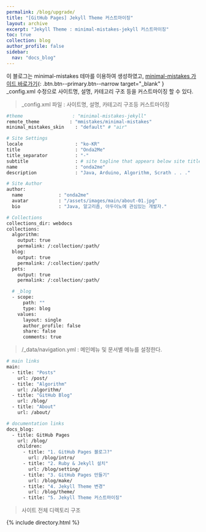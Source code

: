 ```yaml
---
permalink: /blog/upgrade/
title: "[GitHub Pages] Jekyll Theme 커스트마이징"
layout: archive
excerpt: "Jekyll Theme : minimal-mistakes-jekyll 커스트마이징"
toc: true
collection: blog
author_profile: false
sidebar:
  nav: "docs_blog"
---
```


이 블로그는 minimal-mistakes 테마를 이용하여 생성하였고, 
[minimal-mistakes 가이드 바로가기](https://mmistakes.github.io/minimal-mistakes/docs/quick-start-guide/){: .btn.btn--primary.btn--narrow target="_blank" }    
_config.xml 수정으로 사이트명, 설명, 카테고리 구조 등을 커스트마이징 할 수 있다.  
    

> _config.xml 파일 : 사이트명, 설명, 카테고리 구조등 커스트마이징    


```bash
#theme                  : "minimal-mistakes-jekyll"
remote_theme           : "mmistakes/minimal-mistakes"
minimal_mistakes_skin    : "default" # "air"

# Site Settings
locale                   : "ko-KR"
title                    : "Onda2Me"
title_separator          : "-"
subtitle                 : # site tagline that appears below site title in masthead
name                     : "onda2me"
description              : "Java, Arduino, Algorithm, Scrath . . ."

# Site Author
author:
  name             : "onda2me"
  avatar           : "/assets/images/main/about-01.jpg" 
  bio              : "Java, 알고리즘, 아두이노에 관심있는 개발자."

# Collections
collections_dir: webdocs
collections:
  algorithm:
    output: true
    permalink: /:collection/:path/
  blog:
    output: true
    permalink: /:collection/:path/
  pets:
    output: true
    permalink: /:collection/:path/

  # _blog
  - scope:
      path: ""
      type: blog
    values:
      layout: single
      author_profile: false
      share: false
      comments: true      
```


> /_data/navigation.yml : 메인메뉴 및 문서별 메뉴를 설정한다.

```bash
# main links
main:
  - title: "Posts"
    url: /post/      
  - title: "Algorithm"
    url: /algorithm/
  - title: "GitHub Blog" 
    url: /blog/ 
  - title: "About"
    url: /about/

# documentation links
docs_blog:
  - title: GitHub Pages
    url: /blog/    
    children:
      - title: "1. GitHub Pages 블로그?"
        url: /blog/intro/
      - title: "2. Ruby & Jekyll 설치"
        url: /blog/setting/
      - title: "3. GitHub Pages 만들기"
        url: /blog/make/
      - title: "4. Jekyll Theme 변경"
        url: /blog/theme/
      - title: "5. Jekyll Theme 커스트마이징"
```

> 사이트 전체 디렉토리 구조

{% include directory.html %}
